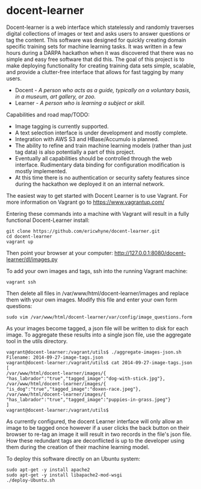 docent-learner
==============

Docent-learner is a web interface which statelessly and randomly traverses digital collections of images or text and asks users to answer questions or tag the content. This software was designed for quickly creating domain specific training sets for machine learning tasks. It was written in a few hours during a DARPA hackathon when it was discovered that there was no simple and easy free software that did this. The goal of this project is to make deploying functionality for creating training data sets simple, scalable, and provide a clutter-free interface that allows for fast tagging by many users.

* Docent - _A person who acts as a guide, typically on a voluntary basis, in a museum, art gallery, or zoo._
* Learner - _A person who is learning a subject or skill._

Capabilities and road map/TODO:
- Image tagging is currently supported. 
- A text selection interface is under development and mostly complete.
- Integration with AWS S3 and HBase/Accumulo is planned.
- The ability to refine and train machine learning models (rather than just tag data) is also potentially a part of this project.
- Eventually all capabilities should be controlled through the web interface. Rudimentary data binding for configuration modification is mostly implemented.
- At this time there is no authentication or security safety features since during the hackathon we deployed it on an internal network.   

The easiest way to get started with Docent Learner is to use Vagrant. For more information on Vagrant go to https://www.vagrantup.com/

Entering these commands into a machine with Vagrant will result in a fully functional Docent-Learner install:
```
git clone https://github.com/ericwhyne/docent-learner.git
cd docent-learner
vagrant up
```
Then point your browser at your computer: http://127.0.0.1:8080/docent-learner/dl/images.py

To add your own images and tags, ssh into the running Vagrant machine:
```
vagrant ssh
```
Then delete all files in /var/www/html/docent-learner/images and replace them with your own images.
Modify this file and enter your own form questions:
```
sudo vim /var/www/html/docent-learner/var/config/image_questions.form
```

As your images become tagged, a json file will be written to disk for each image. To aggregate these results into a single json file, use the aggregate tool in the utils directory.
```
vagrant@docent-learner:/vagrant/utils$ ./aggregate-images-json.sh 
Filename: 2014-09-27-image-tags.json
vagrant@docent-learner:/vagrant/utils$ cat 2014-09-27-image-tags.json 
[
/var/www/html/docent-learner/images/{ "has_labrador":"true","tagged_image":"dog-with-stick.jpg"},
/var/www/html/docent-learner/images/{ "is_dog":"true","tagged_image":"doxen-race.jpeg"},
/var/www/html/docent-learner/images/{ "has_labrador":"true","tagged_image":"puppies-in-grass.jpeg"}
]
vagrant@docent-learner:/vagrant/utils$ 
```
As currently configured, the docent Learner interface will only allow an image to be tagged once however if a user clicks the back button on their browser to re-tag an image it will result in two records in the file's json file. How these redundant tags are deconflicted is up to the developer using them during the creation of their machine learning model.

To deploy this software directly on an Ubuntu system:
```
sudo apt-get -y install apache2
sudo apt-get -y install libapache2-mod-wsgi
./deploy-Ubuntu.sh
```
